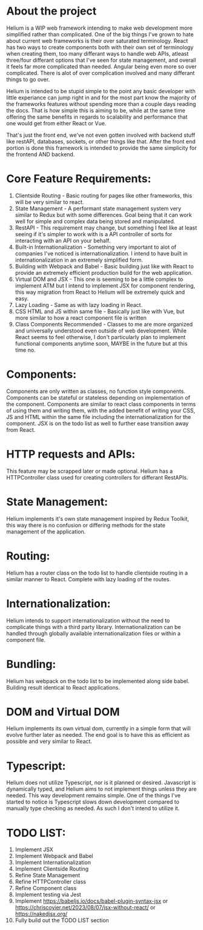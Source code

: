 # About the project
Helium is a WIP web framework intending to make web development more simplified rather than complicated. One of the big things I've grown to hate about current web frameworks is their over saturated terminology. React has two ways to create components both with their own set of terminology when creating them, too many differant ways to handle web APIs, atleast three/four differant options that I've seen for state management, and overall it feels far more complicated than needed. Angular being even more so over complicated. There is alot of over complication involved and many differant things to go over.

Helium is intended to be stupid simple to the point any basic developer with little experiance can jump right in and for the most part know the majority of the frameworks features without spending more than a couple days reading the docs. That is how simple this is aiming to be, while at the same time offering the same benefits in regards to scalability and performance that one would get from either React or Vue.

That's just the front end, we've not even gotten involved with backend stuff like restAPI, databases, sockets, or other things like that. After the front end portion is done this framework is intended to provide the same simplicity for the frontend AND backend.


# Core Feature Requirements:
1. Clientside Routing - Basic routing for pages like other frameworks, this will be very similar to react.
2. State Management - A performant state management system very similar to Redux but with some differences. Goal being that it can work well for simple and complex data being stored and manipulated.
3. RestAPI - This requirement may change, but something I feel like at least seeing if it's simpler to work with is a API controller of sorts for interacting with an API on your behalf.
4. Built-in Internationalization - Something very important to alot of companies I've noticed is internationalization. I intend to have built in internationalization in an extremely simplified form.
5. Building with Webpack and Babel - Basic building just like with React to provide an extremely efficient production build for the web application.
6. Virtual DOM and JSX - This one is seeming to be a little complex to implement ATM but I intend to implement JSX for component rendering, this way migration from React to Helium will be extremely quick and easy.
7. Lazy Loading - Same as with lazy loading in React.
8. CSS HTML and JS within same file - Basically just like with Vue, but more similar to how a react component file is written
9. Class Components Recommended - Classes to me are more organized and universally understood even outside of web development. While React seems to feel otherwise, I don't particularly plan to implement functional components anytime soon, MAYBE in the future but at this time no.


# Components:
Components are only written as classes, no function style components. Components can be stateful or stateless depending on implementation of the component. Components are similar to react class components in terms of using them and writing them, with the added benefit of writing your CSS, JS and HTML within the same file including the internationalization for the component. JSX is on the todo list as well to further ease transition away from React.


# HTTP requests and APIs:
This feature may be scrapped later or made optional. Helium has a HTTPController class used for creating controllers for differant RestAPIs.


# State Management:
Helium implements it's own state management inspired by Redux Toolkit, this way there is no confusion or differing methods for the state management of the application.


# Routing:
Helium has a router class on the todo list to handle clientside routing in a similar manner to React. Complete with lazy loading of the routes.


# Internationalization:
Helium intends to support internationalization without the need to complicate things with a third party library. Internationalization can be handled through globally available internationalization files or within a component file.


# Bundling:
Helium has webpack on the todo list to be implemented along side babel. Building result identical to React applications.


# DOM and Virtual DOM
Helium implements its own virtual dom, currently in a simple form that will evolve further later as needed. The end goal is to have this as efficient as possible and very similar to React.


# Typescript:
Helium does not utilize Typescript, nor is it planned or desired. Javascript is dynamically typed, and Helium aims to not implement things unless they are needed. This way development remains simple. One of the things I've started to notice is Typescript slows down development compared to manually type checking as needed. As such I don't intend to utilize it.


# TODO LIST:
1. Implement JSX
2. Implement Webpack and Babel
3. Implement Internationalization
4. Implement Clientside Routing
5. Refine State Management
6. Refine HTTPController class
7. Refine Component class
8. Implement testing via Jest
9. Implement https://babeljs.io/docs/babel-plugin-syntax-jsx or https://chriscoyier.net/2023/08/07/jsx-without-react/ or https://nakedjsx.org/
10. Fully build out the TODO LIST section


